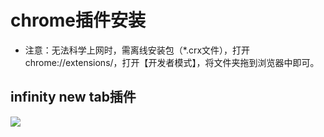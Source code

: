 # chrome插件安装

* 注意：无法科学上网时，需离线安装包（*.crx文件），打开chrome://extensions/，打开【开发者模式】，将文件夹拖到浏览器中即可。

## infinity new tab插件

![](images/chrome插件+2019-11-26-09-54-07.png)

